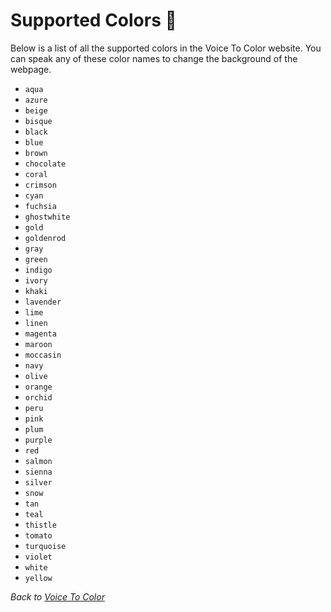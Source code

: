 # Supported Colors 🎨

Below is a list of all the supported colors in the Voice To Color website. You can speak any of these color names to change the background of the webpage.

- `aqua`
- `azure`
- `beige`
- `bisque`
- `black`
- `blue`
- `brown`
- `chocolate`
- `coral`
- `crimson`
- `cyan`
- `fuchsia`
- `ghostwhite`
- `gold`
- `goldenrod`
- `gray`
- `green`
- `indigo`
- `ivory`
- `khaki`
- `lavender`
- `lime`
- `linen`
- `magenta`
- `maroon`
- `moccasin`
- `navy`
- `olive`
- `orange`
- `orchid`
- `peru`
- `pink`
- `plum`
- `purple`
- `red`
- `salmon`
- `sienna`
- `silver`
- `snow`
- `tan`
- `teal`
- `thistle`
- `tomato`
- `turquoise`
- `violet`
- `white`
- `yellow`

_Back to [Voice To Color](README.md)_

